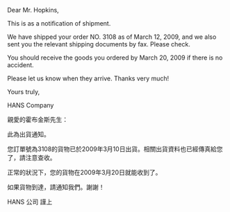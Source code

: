Dear Mr. Hopkins,

This is as a notification of shipment.

We have shipped your order NO. 3108 as of March 12, 2009, and we also
sent you the relevant shipping documents by fax. Please check.

You should receive the goods you ordered by March 20, 2009 if there is
no accident.

Please let us know when they arrive. Thanks very much!

Yours truly,

HANS Company

親愛的霍布金斯先生：

此為出貨通知。

您訂單號為3108的貨物已於2009年3月10日出貨。相關出貨資料也已經傳真給您了，請注意查收。

正常的狀況下，您的貨物在2009年3月20日就能收到了。

如果貨物到達，請通知我們。謝謝！

HANS 公司 謹上
